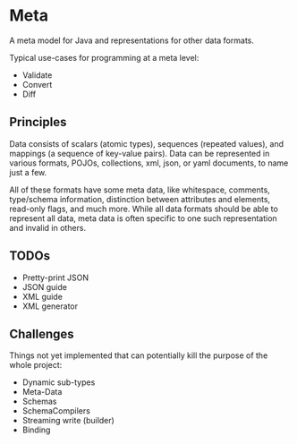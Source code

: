 # Meta

A meta model for Java and representations for other data formats.

Typical use-cases for programming at a meta level:
* Validate
* Convert
* Diff


## Principles

Data consists of scalars (atomic types), sequences (repeated values), and mappings (a sequence of key-value pairs).
Data can be represented in various formats, POJOs, collections, xml, json, or yaml documents, to name just a few.

All of these formats have some meta data, like whitespace, comments, type/schema information, distinction between attributes
and elements, read-only flags, and much more.
While all data formats should be able to represent all data, meta data is often specific to one such representation and invalid in others.

## TODOs

* Pretty-print JSON
* JSON guide
* XML guide
* XML generator

## Challenges

Things not yet implemented that can potentially kill the purpose of the whole project:

* Dynamic sub-types
* Meta-Data
* Schemas
* SchemaCompilers
* Streaming write (builder)
* Binding

